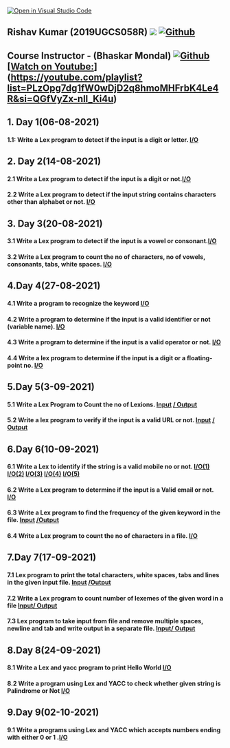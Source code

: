 [![Open in Visual Studio Code](https://classroom.github.com/assets/open-in-vscode-f059dc9a6f8d3a56e377f745f24479a46679e63a5d9fe6f495e02850cd0d8118.svg)](https://classroom.github.com/online_ide?assignment_repo_id=5517599&assignment_repo_type=AssignmentRepo)
## Rishav Kumar (2019UGCS058R) ![](https://visitor-badge.laobi.icu/badge?page_id=Dr-B-Mondal-s-class/compiler-design-laboratory-1-Rishav9852Kumar)    [![Github](https://img.shields.io/github/followers/Rishav9852Kumar?label=Follow&style=social)](https://github.com/Rishav9852Kumar)</br>
## Course Instructor - (Bhaskar Mondal)    [![Github](https://img.shields.io/github/followers/bhaskarfx?label=Follow&style=social)](https://github.com/bhaskarfx) [[Watch on Youtube:](https://youtube.com/playlist?list=PLzOpg7dg1fW0wDjD2q8hmoMHFrbK4Le4R&si=QGfVyZx-nll_Ki4u)](https://youtube.com/playlist?list=PLzOpg7dg1fW0wDjD2q8hmoMHFrbK4Le4R&si=QGfVyZx-nll_Ki4u)
## 1. Day 1(06-08-2021)
   #### 1.1: Write a Lex program to detect if the input is a digit or letter. [I/O](https://github.com/Dr-B-Mondal-s-class/compiler-design-laboratory-1-Rishav9852Kumar/blob/main/IMAGE/1.png)
## 2. Day 2(14-08-2021)
   #### 2.1 Write a Lex program to detect if the input is a digit or not.[I/O](https://github.com/Dr-B-Mondal-s-class/compiler-design-laboratory-1-Rishav9852Kumar/blob/main/IMAGE/2.jpg)
   #### 2.2 Write a Lex program to detect if the input string contains characters other than alphabet or not. [I/O](https://github.com/Dr-B-Mondal-s-class/compiler-design-laboratory-1-Rishav9852Kumar/blob/main/IMAGE/3.jpg)
## 3. Day 3(20-08-2021)
   #### 3.1 Write a Lex program to detect if the input is a vowel or consonant.[I/O](https://github.com/Dr-B-Mondal-s-class/compiler-design-laboratory-1-Rishav9852Kumar/blob/main/IMAGE/4.png)
   #### 3.2 Write a Lex program to count the no of characters, no of vowels, consonants, tabs, white spaces. [I/O](https://github.com/Dr-B-Mondal-s-class/compiler-design-laboratory-1-Rishav9852Kumar/blob/main/IMAGE/5.png)
## 4.Day 4(27-08-2021)
   #### 4.1 Write a program to recognize the keyword  [I/O](https://github.com/Dr-B-Mondal-s-class/compiler-design-laboratory-1-Rishav9852Kumar/blob/main/IMAGE/6.PNG)
   #### 4.2 Write a program to determine if the input is a valid identifier or not (variable name). [I/O](https://github.com/Dr-B-Mondal-s-class/compiler-design-laboratory-1-Rishav9852Kumar/blob/main/IMAGE/7.PNG) 
   #### 4.3 Write a program to determine if the input is a valid operator or not. [I/O](https://github.com/Dr-B-Mondal-s-class/compiler-design-laboratory-1-Rishav9852Kumar/blob/main/IMAGE/8.PNG)
   #### 4.4 Write a lex program to determine if the input is a digit or a floating-point no. [I/O](https://github.com/Dr-B-Mondal-s-class/compiler-design-laboratory-1-Rishav9852Kumar/blob/main/IMAGE/9.PNG)
## 5.Day 5(3-09-2021)
   #### 5.1 Write a Lex Program to Count the no of Lexions.  [Input](https://github.com/Dr-B-Mondal-s-class/compiler-design-laboratory-1-Rishav9852Kumar/blob/main/IMAGE/10.2.PNG)  [/ Output](https://github.com/Dr-B-Mondal-s-class/compiler-design-laboratory-1-Rishav9852Kumar/blob/main/IMAGE/10.1.PNG)
   #### 5.2 Write a lex program to verify if the input is a valid URL or not. [Input](https://github.com/Dr-B-Mondal-s-class/compiler-design-laboratory-1-Rishav9852Kumar/blob/main/IMAGE/11.2.PNG) [/ Output](https://github.com/Dr-B-Mondal-s-class/compiler-design-laboratory-1-Rishav9852Kumar/blob/main/IMAGE/11.1.PNG)
## 6.Day 6(10-09-2021)
   #### 6.1 Write a Lex to identify if the string is a valid mobile no or not. [I/O(1)](https://github.com/Dr-B-Mondal-s-class/compiler-design-laboratory-1-Rishav9852Kumar/blob/main/IMAGE/12.1.PNG) [I/O(2)](https://github.com/Dr-B-Mondal-s-class/compiler-design-laboratory-1-Rishav9852Kumar/blob/main/IMAGE/12.2.PNG) [I/O(3)](https://github.com/Dr-B-Mondal-s-class/compiler-design-laboratory-1-Rishav9852Kumar/blob/main/IMAGE/12.3.PNG) [I/O(4)](https://github.com/Dr-B-Mondal-s-class/compiler-design-laboratory-1-Rishav9852Kumar/blob/main/IMAGE/12.4.PNG) [I/O(5)](https://github.com/Dr-B-Mondal-s-class/compiler-design-laboratory-1-Rishav9852Kumar/blob/main/IMAGE/12.5.PNG)
   #### 6.2 Write a Lex program to determine if the input is a Valid email or not. [I/O](https://github.com/Dr-B-Mondal-s-class/compiler-design-laboratory-1-Rishav9852Kumar/blob/main/IMAGE/13.PNG)
   #### 6.3 Write a Lex program to find the frequency of the given keyword in the file. [Input](https://github.com/Dr-B-Mondal-s-class/compiler-design-laboratory-1-Rishav9852Kumar/blob/main/IMAGE/14.1.PNG) [/Output](https://github.com/Dr-B-Mondal-s-class/compiler-design-laboratory-1-Rishav9852Kumar/blob/main/IMAGE/14.2.PNG)
   #### 6.4 Write a Lex program to count the no of characters in a file.  [I/O](https://github.com/Dr-B-Mondal-s-class/compiler-design-laboratory-1-Rishav9852Kumar/blob/main/IMAGE/15.PNG)
## 7.Day 7(17-09-2021)
   #### 7.1 Lex program to print the total characters, white spaces, tabs and lines in the given input file. [Input](https://github.com/Dr-B-Mondal-s-class/compiler-design-laboratory-1-Rishav9852Kumar/blob/main/IMAGE/16.2.PNG)  [/Output](https://github.com/Dr-B-Mondal-s-class/compiler-design-laboratory-1-Rishav9852Kumar/blob/main/IMAGE/16.PNG)
   #### 7.2 Write a Lex program to count number of lexemes of the given word in a file [Input/ ](https://github.com/Dr-B-Mondal-s-class/compiler-design-laboratory-1-Rishav9852Kumar/blob/main/7.2/file.txt) [Output](https://github.com/Dr-B-Mondal-s-class/compiler-design-laboratory-1-Rishav9852Kumar/blob/main/IMAGE/17.PNG)
   #### 7.3 Lex program to take input from file and remove multiple spaces, newline and tab and write output in a separate file. [Input/ ](https://github.com/Dr-B-Mondal-s-class/compiler-design-laboratory-1-Rishav9852Kumar/blob/main/IMAGE/18.1.PNG)  [Output](https://github.com/Dr-B-Mondal-s-class/compiler-design-laboratory-1-Rishav9852Kumar/blob/main/IMAGE/18.2.PNG)
## 8.Day 8(24-09-2021) 
   #### 8.1 Write a Lex and yacc program to print Hello World [I/O](https://github.com/Dr-B-Mondal-s-class/compiler-design-laboratory-1-Rishav9852Kumar/blob/main/IMAGE/19.1.jpg)
   #### 8.2 Write a program using Lex and YACC to check whether given string is Palindrome or Not [I/O](https://github.com/Dr-B-Mondal-s-class/compiler-design-laboratory-1-Rishav9852Kumar/blob/main/IMAGE/20.jpg)
## 9.Day 9(02-10-2021)
   #### 9.1 Write a programs using Lex and YACC which accepts numbers ending with either 0 or 1 .[I/O](https://github.com/Dr-B-Mondal-s-class/compiler-design-laboratory-1-Rishav9852Kumar/blob/main/IMAGE/21.jpg)
